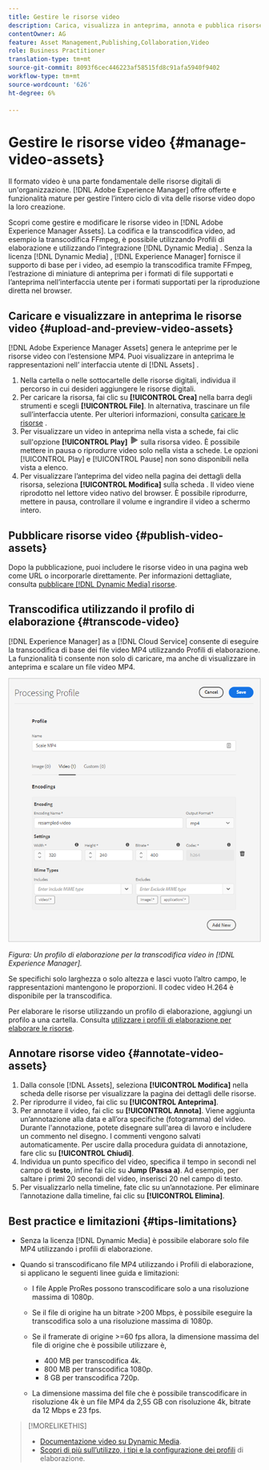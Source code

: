 ```yaml
---
title: Gestire le risorse video
description: Carica, visualizza in anteprima, annota e pubblica risorse video in [!DNL Adobe Experience Manager].
contentOwner: AG
feature: Asset Management,Publishing,Collaboration,Video
role: Business Practitioner
translation-type: tm+mt
source-git-commit: 8093f6cec446223af58515fd8c91afa5940f9402
workflow-type: tm+mt
source-wordcount: '626'
ht-degree: 6%

---
```



# Gestire le risorse video {#manage-video-assets}

Il formato video è una parte fondamentale delle risorse digitali di un&#39;organizzazione. [!DNL Adobe Experience Manager] offre offerte e funzionalità mature per gestire l’intero ciclo di vita delle risorse video dopo la loro creazione.

Scopri come gestire e modificare le risorse video in [!DNL Adobe Experience Manager Assets]. La codifica e la transcodifica video, ad esempio la transcodifica FFmpeg, è possibile utilizzando Profili di elaborazione e utilizzando l’integrazione [!DNL Dynamic Media] . Senza la licenza [!DNL Dynamic Media] , [!DNL Experience Manager] fornisce il supporto di base per i video, ad esempio la transcodifica tramite FFmpeg, l’estrazione di miniature di anteprima per i formati di file supportati e l’anteprima nell’interfaccia utente per i formati supportati per la riproduzione diretta nel browser.

## Caricare e visualizzare in anteprima le risorse video {#upload-and-preview-video-assets}

[!DNL Adobe Experience Manager Assets] genera le anteprime per le risorse video con l’estensione MP4. Puoi visualizzare in anteprima le rappresentazioni nell’ interfaccia utente di [!DNL Assets] .

1. Nella cartella o nelle sottocartelle delle risorse digitali, individua il percorso in cui desideri aggiungere le risorse digitali.
1. Per caricare la risorsa, fai clic su **[!UICONTROL Crea]** nella barra degli strumenti e scegli **[!UICONTROL File]**. In alternativa, trascinare un file sull’interfaccia utente. Per ulteriori informazioni, consulta [caricare le risorse](manage-digital-assets.md#uploading-assets) .
1. Per visualizzare un video in anteprima nella vista a schede, fai clic sull&#39;opzione **[!UICONTROL Play]** ![play](assets/do-not-localize/play.png) sulla risorsa video. È possibile mettere in pausa o riprodurre video solo nella vista a schede. Le opzioni [!UICONTROL Play] e [!UICONTROL Pause] non sono disponibili nella vista a elenco.
1. Per visualizzare l’anteprima del video nella pagina dei dettagli della risorsa, seleziona **[!UICONTROL Modifica]** sulla scheda . Il video viene riprodotto nel lettore video nativo del browser. È possibile riprodurre, mettere in pausa, controllare il volume e ingrandire il video a schermo intero.

## Pubblicare risorse video {#publish-video-assets}

Dopo la pubblicazione, puoi includere le risorse video in una pagina web come URL o incorporarle direttamente. Per informazioni dettagliate, consulta [pubblicare [!DNL Dynamic Media] risorse](/help/assets/dynamic-media/publishing-dynamicmedia-assets.md).

## Transcodifica utilizzando il profilo di elaborazione {#transcode-video}

[!DNL Experience Manager] as a  [!DNL Cloud Service] consente di eseguire la transcodifica di base dei file video MP4 utilizzando Profili di elaborazione. La funzionalità ti consente non solo di caricare, ma anche di visualizzare in anteprima e scalare un file video MP4.

![Crea profilo di elaborazione per la transcodifica video in  [!DNL Experience Manager]](assets/video-processing-profile-for-mp4.png)

*Figura: Un profilo di elaborazione per la transcodifica video in  [!DNL Experience Manager].*

Se specifichi solo larghezza o solo altezza e lasci vuoto l’altro campo, le rappresentazioni mantengono le proporzioni. Il codec video H.264 è disponibile per la transcodifica.

Per elaborare le risorse utilizzando un profilo di elaborazione, aggiungi un profilo a una cartella. Consulta [utilizzare i profili di elaborazione per elaborare le risorse](/help/assets/asset-microservices-configure-and-use.md#use-profiles).

## Annotare risorse video {#annotate-video-assets}

1. Dalla console [!DNL Assets], seleziona **[!UICONTROL Modifica]** nella scheda delle risorse per visualizzare la pagina dei dettagli delle risorse.
1. Per riprodurre il video, fai clic su **[!UICONTROL Anteprima]**.
1. Per annotare il video, fai clic su **[!UICONTROL Annota]**. Viene aggiunta un’annotazione alla data e all’ora specifiche (fotogramma) del video. Durante l&#39;annotazione, potete disegnare sull&#39;area di lavoro e includere un commento nel disegno. I commenti vengono salvati automaticamente. Per uscire dalla procedura guidata di annotazione, fare clic su **[!UICONTROL Chiudi]**.
1. Individua un punto specifico del video, specifica il tempo in secondi nel campo di **testo**, infine fai clic su **Jump (Passa a)**. Ad esempio, per saltare i primi 20 secondi del video, inserisci 20 nel campo di testo.
1. Per visualizzarlo nella timeline, fate clic su un’annotazione. Per eliminare l’annotazione dalla timeline, fai clic su **[!UICONTROL Elimina]**.

## Best practice e limitazioni {#tips-limitations}

* Senza la licenza [!DNL Dynamic Media] è possibile elaborare solo file MP4 utilizzando i profili di elaborazione.
* Quando si transcodificano file MP4 utilizzando i Profili di elaborazione, si applicano le seguenti linee guida e limitazioni:

   * I file Apple ProRes possono transcodificare solo a una risoluzione massima di 1080p.
   * Se il file di origine ha un bitrate >200 Mbps, è possibile eseguire la transcodifica solo a una risoluzione massima di 1080p.
   * Se il framerate di origine >=60 fps allora, la dimensione massima del file di origine che è possibile utilizzare è,

      * 400 MB per transcodifica 4k.
      * 800 MB per transcodifica 1080p.
      * 8 GB per transcodifica 720p.
   * La dimensione massima del file che è possibile transcodificare in risoluzione 4k è un file MP4 da 2,55 GB con risoluzione 4k, bitrate da 12 Mbps e 23 fps.


>[!MORELIKETHIS]
>
>* [Documentazione video su Dynamic Media](/help/assets/dynamic-media/video.md).
>* [Scopri di più sull’utilizzo, i tipi e la configurazione dei profili](/help/assets/asset-microservices-configure-and-use.md) di elaborazione.

